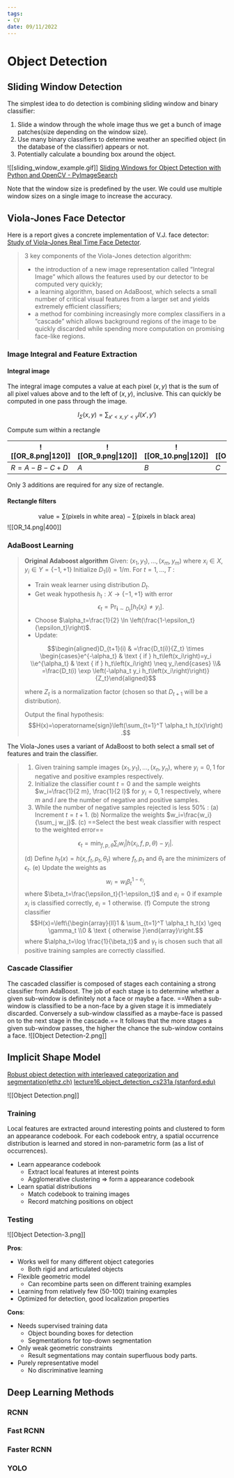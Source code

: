 ```yaml
---
tags:
- CV
date: 09/11/2022
---
```


# Object Detection

## Sliding Window Detection
The simplest idea to do detection is combining sliding window and binary classifier:
1. Slide a window through the whole image thus we get a bunch of image patches(size depending on the window size).
2. Use many binary classifiers to determine weather an specified object (in the database of the classifier) appears or not.
3. Potentially calculate a bounding box around the object.

![[sliding_window_example.gif]]
[Sliding Windows for Object Detection with Python and OpenCV - PyImageSearch](https://pyimagesearch.com/2015/03/23/sliding-windows-for-object-detection-with-python-and-opencv/)

Note that the window size is predefined by the user. We could use multiple window sizes on a single image to increase the accuracy.

## Viola-Jones Face Detector

Here is a report gives a concrete implementation of V.J. face detector: [Study of Viola-Jones Real Time Face Detector](https://web.stanford.edu/class/cs231a/prev_projects_2016/cs231a_final_report.pdf).

> 3 key components of the Viola-Jones detection algorithm: 
> - the introduction of a new image representation called ”Integral Image” which allows the features used by our detector to be computed very quickly; 
> - a learning algorithm, based on AdaBoost, which selects a small number of critical visual features from a larger set and yields extremely efficient classifiers; 
> - a method for combining increasingly more complex classifiers in a ”cascade” which allows background regions of the image to be quickly discarded while spending more computation on promising face-like regions.

### Image Integral and Feature Extraction

#### Integral image
The integral image computes a value at each pixel $(x,y)$ that is the sum of all pixel values above and to the left of $(x,y)$, inclusive. This can quickly be computed in one pass through the image.

$$
I_{\Sigma}(x,y) = \sum_{x'<x, y'<y} I(x',y')
$$

Compute sum within a rectangle

| ![[OR_8.png\|120]] | ![[OR_9.png\|120]] | ![[OR_10.png\|120]] | ![[OR_11.png\|120]] | ![[OR_13.png\|120]] |
| ------------------ | ------------------ | ------------------- | ------------------- | ------------------- |
| $R = A - B - C +D$ | $A$                | $B$                 | $C$                 | $D$                 | 

Only 3 additions are required for any size of rectangle.

#### Rectangle filters
$$
\text{value} = \sum(\text{pixels in white area}) - \sum(\text{pixels in black area})
$$
![[OR_14.png|400]]

### AdaBoost Learning

> **Original Adaboost algorithm**
> Given: $\left(x_1, y_1\right), \ldots,\left(x_m, y_m\right)$ where $x_i \in X, y_i \in Y=\{-1,+1\}$
> Initialize $D_1(i)=1 / m$.
> For $t=1, \ldots, T$ :
> - Train weak learner using distribution $D_t$.
> - Get weak hypothesis $h_t: X \rightarrow\{-1,+1\}$ with error
> $$\epsilon_t=\operatorname{Pr}_{\boldsymbol{i} \sim D_t}\left[h_t\left(x_i\right) \neq y_i\right] .$$
> - Choose $\alpha_t=\frac{1}{2} \ln \left(\frac{1-\epsilon_t}{\epsilon_t}\right)$.
> - Update:
> 
> $$\begin{aligned}D_{t+1}(i) & =\frac{D_t(i)}{Z_t} \times \begin{cases}e^{-\alpha_t} & \text { if } h_t\left(x_i\right)=y_i \\e^{\alpha_t} & \text { if } h_t\left(x_i\right) \neq y_i\end{cases} \\& =\frac{D_t(i) \exp \left(-\alpha_t y_i h_t\left(x_i\right)\right)}{Z_t}\end{aligned}$$
> 
> where $Z_t$ is a normalization factor (chosen so that $D_{t+1}$ will be a distribution).
> 
> Output the final hypothesis:
> $$H(x)=\operatorname{sign}\left(\sum_{t=1}^T \alpha_t h_t(x)\right) .$$

The Viola-Jones uses a variant of AdaBoost to both select a small set of features and train the classifier.

> 1. Given training sample images $\left(x_1, y_1\right), \ldots,\left(x_n, y_n\right)$, where $y_i=0,1$ for negative and positive examples respectively.
> 2. Initialize the classifier count $t=0$ and the sample weights $w_i=\frac{1}{2 m}, \frac{1}{2 l}$ for $y_i=0,1$ respectively, where $m$ and $l$ are the number of negative and positive samples.
> 3. While the number of negative samples rejected is less $50 \%$ :
> (a) Increment $t=t+1$.
> (b) Normalize the weights $w_i=\frac{w_i}{\sum_j w_j}$.
> (c) ==Select the best weak classifier with respect to the weighted error==
> 
> $$\epsilon_t=\min _{f, p, \theta} \sum_i w_i\left|h\left(x_i, f, p, \theta\right)-y_i\right| .$$
> 
> (d) Define $h_t(x)=h\left(x, f_t, p_t, \theta_t\right)$ where $f_t, p_t$ and $\theta_t$ are the minimizers of $\epsilon_t$.
> (e) Update the weights as
> $$w_i=w_i \beta_t^{1-e_i},$$
> where $\beta_t=\frac{\epsilon_t}{1-\epsilon_t}$ and $e_i=0$ if example $x_i$ is classified correctly, $e_i=1$ otherwise.
> (f) Compute the strong classifier
> $$H(x)=\left\{\begin{array}{ll}1 & \sum_{t=1}^T \alpha_t h_t(x) \geq \gamma_t \\0 & \text { otherwise }\end{array}\right.$$
> where $\alpha_t=\log \frac{1}{\beta_t}$ and $\gamma_t$ is chosen such that all positive training samples are correctly classified.

### Cascade Classifier
The cascaded classifier is composed of stages each containing a strong classifier from AdaBoost. The job of each stage is to determine whether a given sub-window is definitely not a face or maybe a face. ==When a sub-window is classified to be a non-face by a given stage it is immediately discarded. Conversely a sub-window classified as a maybe-face is passed on to the next stage in the cascade.== It follows that the more stages a given sub-window passes, the higher the chance the sub-window contains a face.
![[Object Detection-2.png]]

## Implicit Shape Model

[Robust object detection with interleaved categorization and segmentation(ethz.ch)](https://www.research-collection.ethz.ch/bitstream/handle/20.500.11850/12377/11263_2007_Article_95.pdf?sequence=2)
[lecture16_object_detection_cs231a (stanford.edu)](http://vision.stanford.edu/teaching/cs231a_autumn1112/lecture/lecture17_object_detection_cs231a.pdf)

![[Object Detection.png]]

### Training
Local features are extracted around interesting points and clustered to form an appearance codebook. For each codebook entry, a spatial occurrence distribution is learned and stored in non-parametric form (as a list of occurrences).

- Learn appearance codebook
	- Extract local features at interest points
	- Agglomerative clustering => form a appearance codebook
- Learn spatial distributions
	- Match codebook to training images
	- Record matching positions on object

### Testing
![[Object Detection-3.png]]

**Pros**:
- Works well for many different object categories
	- Both rigid and articulated objects
- Flexible geometric model
	- Can recombine parts seen on different training examples
- Learning from relatively few (50-100) training examples
- Optimized for detection, good localization properties

**Cons**:
- Needs supervised training data
	- Object bounding boxes for detection
	- Segmentations for top-down segmentation
- Only weak geometric constraints
	- Result segmentations may contain superfluous body parts.
- Purely representative model
	- No discriminative learning


## Deep Learning Methods

### RCNN

### Fast RCNN

### Faster RCNN

### YOLO

